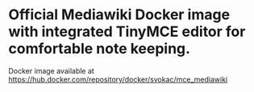 # Official Mediawiki Docker image with integrated TinyMCE editor for comfortable note keeping.

Docker image available at https://hub.docker.com/repository/docker/svokac/mce_mediawiki
